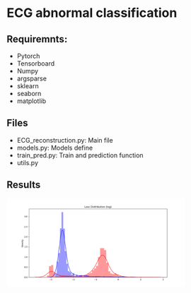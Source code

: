 # ECG abnormal classification

## Requiremnts: 
* Pytorch
* Tensorboard
* Numpy
* argsparse
* sklearn
* seaborn
* matplotlib

## Files
* ECG_reconstruction.py: Main file
* models.py: Models define
* train_pred.py: Train and prediction function
* utils.py

## Results
<img src="distribution.png" width=80% height=80%>
